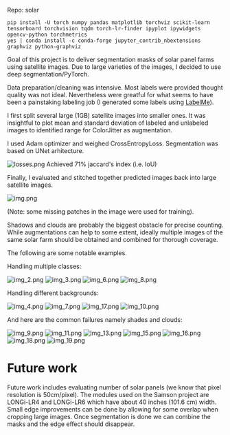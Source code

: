 Repo: solar

```
pip install -U torch numpy pandas matplotlib torchviz scikit-learn tensorboard torchvision tqdm torch-lr-finder ipyplot ipywidgets opencv-python torchmetrics
yes | conda install -c conda-forge jupyter_contrib_nbextensions graphviz python-graphviz
```

Goal of this project is to deliver segmentation masks of solar panel farms 
using satellite images. Due to large varieties of the images, I decided to use deep segmentation/PyTorch. 

Data preparation/cleaning was intensive. Most labels were provided thought quality was not ideal. Nevertheless were greatful 
for what seems to have been a painstaking labeling job (I generated some labels using [LabelMe](https://github.com/wkentaro/labelme)).

I first split several large (1GB) satellite images into smaller ones. 
It was insightful to plot mean and standard deviation of labeled and unlabeled images to identified range for 
ColorJitter as augmentation.

I used Adam optimizer and weighed CrossEntropyLoss. Segmentation was based on UNet arhitecture.

![losses.png](assets/losses.png)
Achieved 71% jaccard's index (i.e. IoU)

Finally, I evaluated and stitched together predicted images back into large satellite images.

![img.png](assets/img.png)

(Note: some missing patches in the image were used for training).

Shadows and clouds are probably the biggest obstacle for precise counting. While augmentations can help to some extent,
ideally multiple images of the same solar farm should be obtained and combined for thorough coverage.

The following are some notable examples.

Handling multiple classes: 

![img_2.png](assets/img_2.png) 
![img_3.png](assets/img_3.png)
![img_6.png](assets/img_6.png)
![img_8.png](assets/img_8.png) 

Handling different backgrounds:

![img_4.png](assets/img_4.png) 
![img_7.png](assets/img_7.png)
![img_17.png](assets/img_17.png)
![img_10.png](assets/img_10.png) 
 

And here are the common failures namely shades and clouds:

![img_9.png](assets/img_9.png) 
![img_11.png](assets/img_11.png)
![img_13.png](assets/img_13.png)
![img_15.png](assets/img_15.png) 
![img_16.png](assets/img_16.png)
![img_18.png](assets/img_18.png)
![img_19.png](assets/img_19.png)

# Future work

Future work includes evaluating number of solar panels (we know that pixel resolution is 50cm/pixel). 
The modules used on the Samson project are LONGi-LR4 and LONGi-LR6 which have about 40 inches (101.6 cm) width.
Small edge improvements can be done by allowing for some overlap when cropping large images. 
Once segmentation is done we can combine the masks and the edge effect should disappear.
